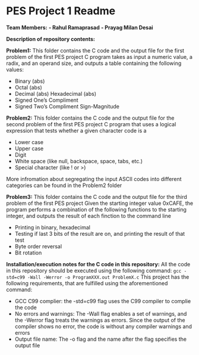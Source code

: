 # PES Project 1 Readme

**Team Members:**
**- Rahul Ramaprasad**
**- Prayag Milan Desai**

**Description of repository contents:**

**Problem1:**
This folder contains the C code and the output file for the first problem of the first PES project
C program takes as input a numeric value, a radix, and an operand size, and outputs a table containing the following values:
- Binary (abs)
- Octal (abs)
- Decimal (abs) Hexadecimal (abs)
- Signed One’s Compliment
- Signed Two’s Compliment Sign-Magnitude

**Problem2:**
This folder contains the C code and the output file for the second problem of the first PES project
C program that uses a logical expression that tests whether a given character code is a
- Lower case
- Upper case
- Digit
- White space (like null, backspace, space, tabs, etc.)
- Special character (like ! or >)

More infromation about segregating the input ASCII codes into different categories can be found in the Problem2 folder

**Problem3:**
This folder contains the C code and the output file for the third problem of the first PES project
Given the starting integer value 0xCAFE, the program performs a combination of the following functions to the starting integer, and outputs the result of each finction to the command line
- Printing in binary, hexadecimal
- Testing if last 3 bits of the result are on, and printing the result of that test
- Byte order reversal
- Bit rotation

**Installation/execution notes for the C code in this repository:**
All the code in this repository should be executed using the following command:
`gcc -std=c99 -Wall -Werror -o ProgramXXX.out ProblemX.c`
This project has the following requirements, that are fulfilled using the aforementioned command:
- GCC C99 complier: the -std=c99 flag uses the C99 compiler to complie the code
- No errors and warnings: The -Wall flag enables a set of warnings, and the -Werror flag treats the warnings as errors. Since the output of the compiler shows no error, the code is without any compiler warnings and errors
- Output file name: The -o flag and the name after the flag specifies the output file
